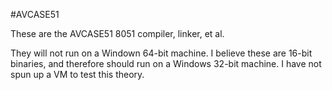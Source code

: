 #AVCASE51

These are the AVCASE51 8051 compiler, linker, et al.

They will not run on a Windown 64-bit machine. I believe these are 16-bit
binaries, and therefore should run on a Windows 32-bit machine. I have not spun
up a VM to test this theory.
